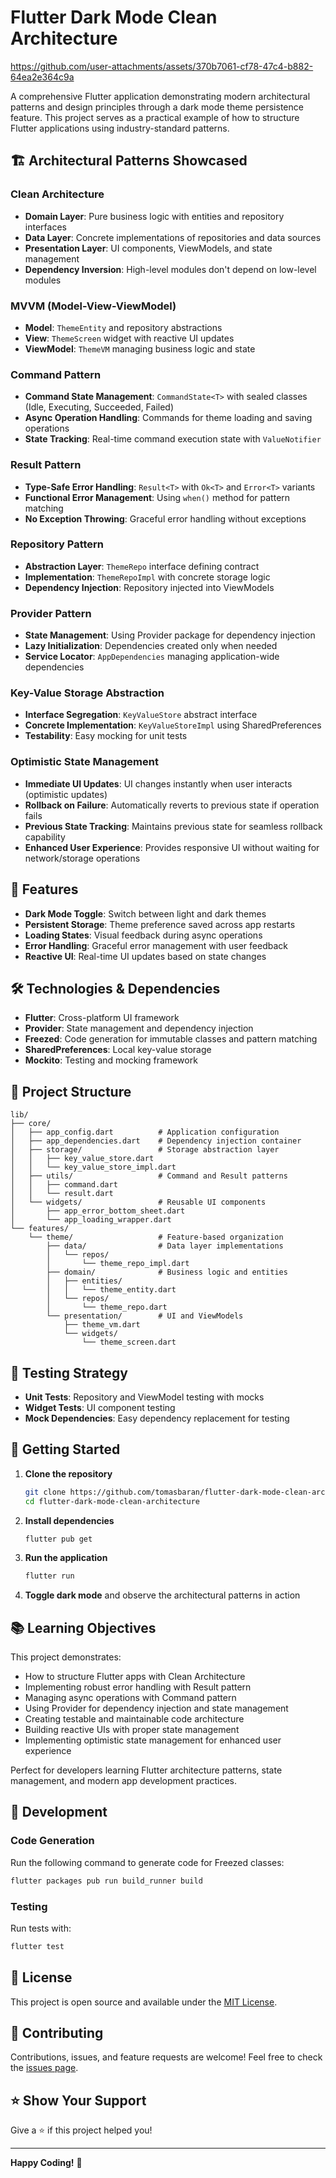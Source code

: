 # Flutter Dark Mode Clean Architecture





https://github.com/user-attachments/assets/370b7061-cf78-47c4-b882-64ea2e364c9a





A comprehensive Flutter application demonstrating modern architectural patterns and design principles through a dark mode theme persistence feature. This project serves as a practical example of how to structure Flutter applications using industry-standard patterns.

## 🏗️ **Architectural Patterns Showcased**

### **Clean Architecture**
- **Domain Layer**: Pure business logic with entities and repository interfaces
- **Data Layer**: Concrete implementations of repositories and data sources
- **Presentation Layer**: UI components, ViewModels, and state management
- **Dependency Inversion**: High-level modules don't depend on low-level modules

### **MVVM (Model-View-ViewModel)**
- **Model**: `ThemeEntity` and repository abstractions
- **View**: `ThemeScreen` widget with reactive UI updates
- **ViewModel**: `ThemeVM` managing business logic and state

### **Command Pattern**
- **Command State Management**: `CommandState<T>` with sealed classes (Idle, Executing, Succeeded, Failed)
- **Async Operation Handling**: Commands for theme loading and saving operations
- **State Tracking**: Real-time command execution state with `ValueNotifier`

### **Result Pattern**
- **Type-Safe Error Handling**: `Result<T>` with `Ok<T>` and `Error<T>` variants
- **Functional Error Management**: Using `when()` method for pattern matching
- **No Exception Throwing**: Graceful error handling without exceptions

### **Repository Pattern**
- **Abstraction Layer**: `ThemeRepo` interface defining contract
- **Implementation**: `ThemeRepoImpl` with concrete storage logic
- **Dependency Injection**: Repository injected into ViewModels

### **Provider Pattern**
- **State Management**: Using Provider package for dependency injection
- **Lazy Initialization**: Dependencies created only when needed
- **Service Locator**: `AppDependencies` managing application-wide dependencies

### **Key-Value Storage Abstraction**
- **Interface Segregation**: `KeyValueStore` abstract interface
- **Concrete Implementation**: `KeyValueStoreImpl` using SharedPreferences
- **Testability**: Easy mocking for unit tests

### **Optimistic State Management**
- **Immediate UI Updates**: UI changes instantly when user interacts (optimistic updates)
- **Rollback on Failure**: Automatically reverts to previous state if operation fails
- **Previous State Tracking**: Maintains previous state for seamless rollback capability
- **Enhanced User Experience**: Provides responsive UI without waiting for network/storage operations

## 🎨 **Features**

- **Dark Mode Toggle**: Switch between light and dark themes
- **Persistent Storage**: Theme preference saved across app restarts
- **Loading States**: Visual feedback during async operations
- **Error Handling**: Graceful error management with user feedback
- **Reactive UI**: Real-time UI updates based on state changes

## 🛠️ **Technologies & Dependencies**

- **Flutter**: Cross-platform UI framework
- **Provider**: State management and dependency injection
- **Freezed**: Code generation for immutable classes and pattern matching
- **SharedPreferences**: Local key-value storage
- **Mockito**: Testing and mocking framework

## 📁 **Project Structure**

```
lib/
├── core/
│   ├── app_config.dart          # Application configuration
│   ├── app_dependencies.dart    # Dependency injection container
│   ├── storage/                 # Storage abstraction layer
│   │   ├── key_value_store.dart
│   │   └── key_value_store_impl.dart
│   ├── utils/                   # Command and Result patterns
│   │   ├── command.dart
│   │   └── result.dart
│   └── widgets/                 # Reusable UI components
│       ├── app_error_bottom_sheet.dart
│       └── app_loading_wrapper.dart
└── features/
    └── theme/                   # Feature-based organization
        ├── data/                # Data layer implementations
        │   └── repos/
        │       └── theme_repo_impl.dart
        ├── domain/              # Business logic and entities
        │   ├── entities/
        │   │   └── theme_entity.dart
        │   └── repos/
        │       └── theme_repo.dart
        └── presentation/        # UI and ViewModels
            ├── theme_vm.dart
            └── widgets/
                └── theme_screen.dart
```

## 🧪 **Testing Strategy**

- **Unit Tests**: Repository and ViewModel testing with mocks
- **Widget Tests**: UI component testing
- **Mock Dependencies**: Easy dependency replacement for testing

## 🚀 **Getting Started**

1. **Clone the repository**
   ```bash
   git clone https://github.com/tomasbaran/flutter-dark-mode-clean-architecture.git
   cd flutter-dark-mode-clean-architecture
   ```

2. **Install dependencies**
   ```bash
   flutter pub get
   ```

3. **Run the application**
   ```bash
   flutter run
   ```

4. **Toggle dark mode** and observe the architectural patterns in action

## 📚 **Learning Objectives**

This project demonstrates:
- How to structure Flutter apps with Clean Architecture
- Implementing robust error handling with Result pattern
- Managing async operations with Command pattern
- Using Provider for dependency injection and state management
- Creating testable and maintainable code architecture
- Building reactive UIs with proper state management
- Implementing optimistic state management for enhanced user experience

Perfect for developers learning Flutter architecture patterns, state management, and modern app development practices.

## 🔧 **Development**

### **Code Generation**
Run the following command to generate code for Freezed classes:
```bash
flutter packages pub run build_runner build
```

### **Testing**
Run tests with:
```bash
flutter test
```

## 📄 **License**

This project is open source and available under the [MIT License](LICENSE).

## 🤝 **Contributing**

Contributions, issues, and feature requests are welcome! Feel free to check the [issues page](https://github.com/tomasbaran/flutter-dark-mode-clean-architecture/issues).

## ⭐ **Show Your Support**

Give a ⭐️ if this project helped you!

---

**Happy Coding!** 🚀
